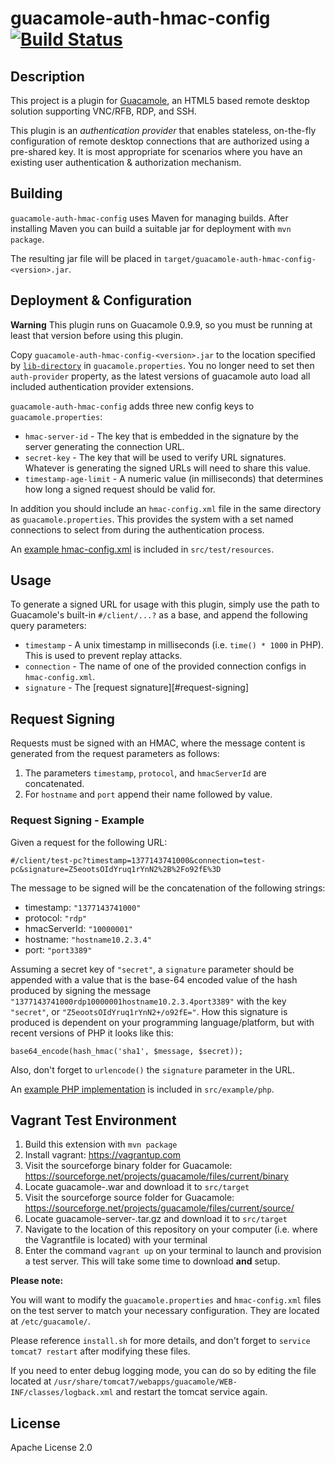 # guacamole-auth-hmac-config [![Build Status](https://travis-ci.org/wells/guacamole-auth-hmac-config.png?branch=master)](https://travis-ci.org/wells/guacamole-auth-hmac-config)

## Description

This project is a plugin for [Guacamole](http://guac-dev.org), an HTML5 based
remote desktop solution supporting VNC/RFB, RDP, and SSH.

This plugin is an _authentication provider_ that enables stateless, on-the-fly
configuration of remote desktop connections that are authorized using a
pre-shared key. It is most appropriate for scenarios where you have an existing
user authentication & authorization mechanism.

## Building

`guacamole-auth-hmac-config` uses Maven for managing builds. 
After installing Maven you can build a  suitable jar for deployment 
with `mvn package`.

The resulting jar file will be placed in 
`target/guacamole-auth-hmac-config-<version>.jar`.

## Deployment & Configuration

**Warning** This plugin runs on Guacamole 0.9.9, so you must be running
at least that version before using this plugin.

Copy `guacamole-auth-hmac-config-<version>.jar` to the location specified by
[`lib-directory`][config-classpath] in `guacamole.properties`. You no 
longer need to set then `auth-provider` property, as the latest versions 
of guacamole auto load all included authentication provider extensions.

`guacamole-auth-hmac-config` adds three new config keys to `guacamole.properties`:

 * `hmac-server-id` - The key that is embedded in the signature by the server 
    generating the connection URL.
 * `secret-key` - The key that will be used to verify URL signatures.
    Whatever is generating the signed URLs will need to share this value.
 * `timestamp-age-limit` - A numeric value (in milliseconds) that determines how long
    a signed request should be valid for.

In addition you should include an `hmac-config.xml` file in the same directory as
`guacamole.properties`. This provides the system with a set named connections to select
from during the authentication process.

An [example hmac-config.xml][example-config] is included in `src/test/resources`.

[example-config]: https://github.com/wells/guacamole-auth-hmac-config/blob/master/src/test/resources

[config-classpath]: http://guac-dev.org/doc/gug/configuring-guacamole.html

## Usage

To generate a signed URL for usage with this plugin, simply use the path to
Guacamole's built-in `#/client/...?` as a base, and append the following query
parameters:

 * `timestamp` - A unix timestamp in milliseconds (i.e. `time() * 1000` in PHP).
   This is used to prevent replay attacks.
 * `connection` - The name of one of the provided connection configs in `hmac-config.xml`.
 * `signature` - The [request signature][#request-signing]

## Request Signing

Requests must be signed with an HMAC, where the message content is 
generated from the request parameters as follows:

 1. The parameters `timestamp`, `protocol`, and `hmacServerId` are concatenated.
 2. For `hostname` and `port` append their name followed by value.

### Request Signing - Example

Given a request for the following URL:

`#/client/test-pc?timestamp=1377143741000&connection=test-pc&signature=Z5eootsOIdYruq1rYnN2%2B%2Fo92fE%3D`

The message to be signed will be the concatenation of the following 
strings:

  - timestamp: `"1377143741000"`
  - protocol: `"rdp"`
  - hmacServerId: `"10000001"`
  - hostname: `"hostname10.2.3.4"`
  - port: `"port3389"`

Assuming a secret key of `"secret"`, a `signature` parameter should be appended
with a value that is the base-64 encoded value of the hash produced by signing
the message `"1377143741000rdp10000001hostname10.2.3.4port3389"` with the key
`"secret"`, or `"Z5eootsOIdYruq1rYnN2+/o92fE="`. How
this signature is produced is dependent on your programming language/platform,
but with recent versions of PHP it looks like this:

    base64_encode(hash_hmac('sha1', $message, $secret));

Also, don't forget to `urlencode()` the `signature` parameter in the URL.

An [example PHP implementation][example-php] is included in `src/example/php`.

[example-php]: https://github.com/wells/guacamole-auth-hmac-config/blob/master/src/example/php

## Vagrant Test Environment

1. Build this extension with `mvn package`
2. Install vagrant: https://vagrantup.com
3. Visit the sourceforge binary folder for Guacamole:
https://sourceforge.net/projects/guacamole/files/current/binary
4. Locate guacamole-<version>.war and download it to `src/target`
5. Visit the sourceforge source folder for Guacamole:
https://sourceforge.net/projects/guacamole/files/current/source/
6. Locate guacamole-server-<version>.tar.gz and download it to `src/target`
7. Navigate to the location of this repository on your computer
(i.e. where the Vagrantfile is located) with your terminal
8. Enter the command `vagrant up` on your terminal to launch and 
provision a test server. This will take some time to download **and** setup.

**Please note:**

You will want to modify the `guacamole.properties` and `hmac-config.xml` 
files on the test server to match your necessary configuration. They are
located at `/etc/guacamole/`. 

Please reference `install.sh` for more details, and don't forget to 
`service tomcat7 restart` after modifying these files. 

If you need to enter debug logging mode, you can do so by editing the file located
at `/usr/share/tomcat7/webapps/guacamole/WEB-INF/classes/logback.xml` and restart
the tomcat service again.

## License

Apache License 2.0
